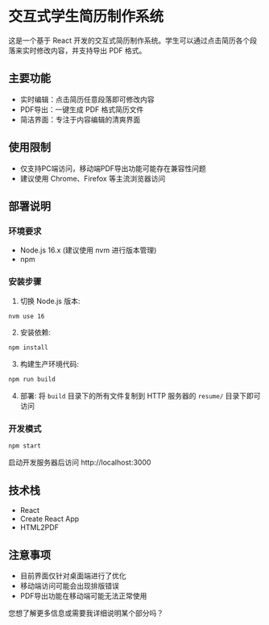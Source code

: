 # 交互式学生简历制作系统

这是一个基于 React 开发的交互式简历制作系统。学生可以通过点击简历各个段落来实时修改内容，并支持导出 PDF 格式。

## 主要功能

- 实时编辑：点击简历任意段落即可修改内容
- PDF导出：一键生成 PDF 格式简历文件
- 简洁界面：专注于内容编辑的清爽界面

## 使用限制

- 仅支持PC端访问，移动端PDF导出功能可能存在兼容性问题
- 建议使用 Chrome、Firefox 等主流浏览器访问

## 部署说明

### 环境要求

- Node.js 16.x (建议使用 nvm 进行版本管理)
- npm 

### 安装步骤

1. 切换 Node.js 版本:
```bash
nvm use 16
```

2. 安装依赖:
```bash
npm install
```

3. 构建生产环境代码:
```bash
npm run build
```

4. 部署:
将 `build` 目录下的所有文件复制到 HTTP 服务器的 `resume/` 目录下即可访问

### 开发模式

```bash
npm start
```
启动开发服务器后访问 http://localhost:3000

## 技术栈

- React
- Create React App
- HTML2PDF 

## 注意事项

- 目前界面仅针对桌面端进行了优化
- 移动端访问可能会出现排版错误
- PDF导出功能在移动端可能无法正常使用

您想了解更多信息或需要我详细说明某个部分吗？